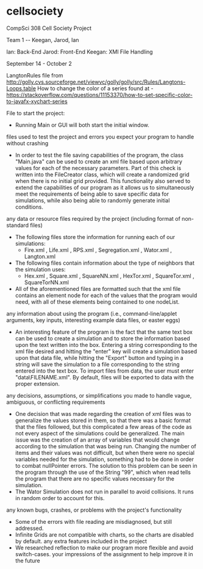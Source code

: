 # cellsociety

CompSci 308 Cell Society Project

Team 1 -- Keegan, Jarod, Ian

Ian: Back-End
Jarod: Front-End
Keegan: XMl File Handling

September 14 - October 2

LangtonRules file from http://golly.cvs.sourceforge.net/viewvc/golly/golly/src/Rules/Langtons-Loops.table 
How to change the color of a series found at - https://stackoverflow.com/questions/11153370/how-to-set-specific-color-to-javafx-xychart-series

File to start the project:
* Running Main or GUI will both start the initial window.

files used to test the project and errors you expect your program to handle without crashing
* In order to test the file saving capabilities of the program, the class "Main.java" can be used to create an xml file based upon arbitrary values for each of the necessary parameters. Part of this check is written into the FileCreator class, which will create a randomized grid when there is no initial grid provided. This functionality also served to extend the capabilities of our program as it allows us to simultaneously meet the requirements of being able to save specific data for simulations, while also being able to randomly generate initial conditions. 

any data or resource files required by the project (including format of non-standard files)
* The following files store the information for running each of our simulations:
    *  Fire.xml , Life.xml , RPS.xml , Segregation.xml , Wator.xml , Langton.xml 
*  The following files contain information about the type of neighbors that the simulation uses:
    * Hex.xml , Square.xml , SquareNN.xml , HexTor.xml , SquareTor.xml , SquareTorNN.xml
* All of the aforementioned files are formatted such that the xml file contains an element node for each of the values that the program would need, with all of these elements being contained to one nodeList. 

any information about using the program (i.e., command-line/applet arguments, key inputs, interesting example data files, or easter eggs)
* An interesting feature of the program is the fact that the same text box can be used to create a simulation and to store the information based upon the text written into the box. Entering a string corresponding to the xml file desired and hitting the "enter" key will create a simulation based upon that data file, while hitting the "Export" button and typing in a string will save the simulation to a file corresponding to the string entered into the text box. To import files from data, the user must enter "data\\FILENAME.xml". By default, files will be exported to data with the proper extension.

any decisions, assumptions, or simplifications you made to handle vague, ambiguous, or conflicting requirements
* One decision that was made regarding the creation of xml files was to generalize the values stored in them, so that there was a basic format that the files followed, but this complicated a few areas of the code as not every aspect of the simulations could be generalized. The main issue was the creation of an array of variables that would change according to the simulation that was being run. Changing the number of items and their values was not difficult, but when there were no special variables needed for the simulation, something had to be done in order to combat nullPointer errors. The solution to this problem can be seen in the program through the use of the String "99", which when read tells the program that there are no specific values necessary for the simulation. 
* The Wator Simulation does not run in parallel to avoid collisions. It runs in random order to account for this. 

any known bugs, crashes, or problems with the project's functionality
* Some of the errors with file reading are misdiagnosed, but still addressed. 
* Infinite Grids are not compatible with charts, so the charts are disabled by default.
any extra features included in the project
* We researched reflection to make our program more flexible and avoid switch-cases.
your impressions of the assignment to help improve it in the future